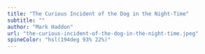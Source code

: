 ```yaml
---
title: "The Curious Incident of the Dog in the Night-Time"
subtitle: ""
author: "Mark Haddon"
url: "the-curious-incident-of-the-dog-in-the-night-time.jpeg"
spineColor: "hsl(194deg 93% 22%)"
---
```

